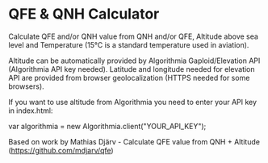 # QFE & QNH Calculator

Calculate QFE and/or QNH value from QNH and/or QFE, Altitude above sea level and Temperature (15°C is a standard temperature used in aviation).

Altitude can be automatically provided by Algorithmia Gaploid/Elevation API (Algorithmia API key needed). Latitude and longitude needed for elevation API are provided from browser geolocalization (HTTPS needed for some browsers).

If you want to use altitude from Algorithmia you need to enter your API key in index.html:

var algorithmia = new Algorithmia.client("YOUR_API_KEY");

Based on work by Mathias Djärv - Calculate QFE value from QNH + Altitude (https://github.com/mdjarv/qfe)
